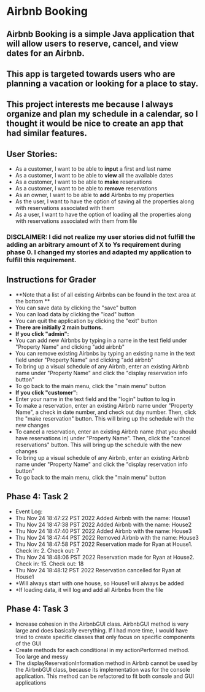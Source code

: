 # Airbnb Booking

## Airbnb Booking is a simple Java application that will allow users to reserve, cancel, and view dates for an Airbnb.

## This app is targeted towards users who are planning a vacation or looking for a place to stay.

## This project interests me because I always organize and plan my schedule in a calendar, so I thought it would be nice to create an app that had similar features.

## **User Stories:**
- As a customer, I want to be able to **input** a first and last name
- As a customer, I want to be able to **view** all the available dates
- As a customer, I want to be able to **make** reservations 
- As a customer, I want to be able to **remove** reservations 
- As an owner, I want to be able to **add** Airbnbs to my properties
- As the user, I want to have the option of saving all the properties along with reservations associated with them
- As a user, I want to have the option of loading all the properties along with reservations associated with them from file

### DISCLAIMER: I did not realize my user stories did not fulfill the adding an arbitrary amount of X to Ys requirement during phase 0. I changed my stories and adapted my application to fulfill this requirement.

## **Instructions for Grader**
- **Note that a list of all existing Airbnbs can be found in the text area at the bottom **
- You can save data by clicking the "save" button 
- You can load data by clicking the "load"  button
- You can quit the application by clicking the "exit" button
- **There are initially 2 main buttons.**
- **If you click "admin":**
- You can add new Airbnbs by typing in a name in the text field under "Property Name" and clicking "add airbnb"
- You can remove existing Airbnbs by typing an existing name in the text field under "Property Name" and clicking "add airbnb"
- To bring up a visual schedule of any Airbnb, enter an existing Airbnb name under "Property Name" and click the "display reservation info button"
- To go back to the main menu, click the "main menu" button
- **If you click "customer":**
- Enter your name in the text field and the "login" button to log in
- To make a reservation, enter an existing Airbnb name under "Property Name", a check in date number, and check out day number. Then, click the "make reservation" button. This will bring up the schedule with the new changes
- To cancel a reservation, enter an existing Airbnb name (that you should have reservations in) under "Property Name". Then, click the "cancel reservations" button. This will bring up the schedule with the new changes
- To bring up a visual schedule of any Airbnb, enter an existing Airbnb name under "Property Name" and click the "display reservation info button"
- To go back to the main menu, click the "main menu" button

## Phase 4: Task 2
- Event Log:
- Thu Nov 24 18:47:22 PST 2022
Added Airbnb with the name: House1
- Thu Nov 24 18:47:38 PST 2022
Added Airbnb with the name: House2
- Thu Nov 24 18:47:40 PST 2022
Added Airbnb with the name: House3
- Thu Nov 24 18:47:44 PST 2022
Removed Airbnb with the name: House3
- Thu Nov 24 18:47:58 PST 2022
Reservation made for Ryan at House1. Check in: 2. Check out: 7
- Thu Nov 24 18:48:06 PST 2022
Reservation made for Ryan at House2. Check in: 15. Check out: 18
- Thu Nov 24 18:48:12 PST 2022
Reservation cancelled for Ryan at House1
- *Will always start with one house, so House1 will always be added
- *If loading data, it will log and add all Airbnbs from the file

## Phase 4: Task 3
- Increase cohesion in the AirbnbGUI class. AirbnbGUI method is very large and does basically everything.
If I had more time, I would have tried to create specific classes that only focus on specific components of the GUI
- Create methods for each conditional in my actionPerformed method. Too large and messy
- The displayReservationInformation method in Airbnb cannot be used by the AirbnbGUI class, because its
implementation was for the console application. This method can be refactored to fit both console and GUI applications
